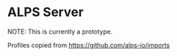 # ALPS Server

NOTE: This is currently a prototype.

Profiles copied from https://github.com/alps-io/imports

